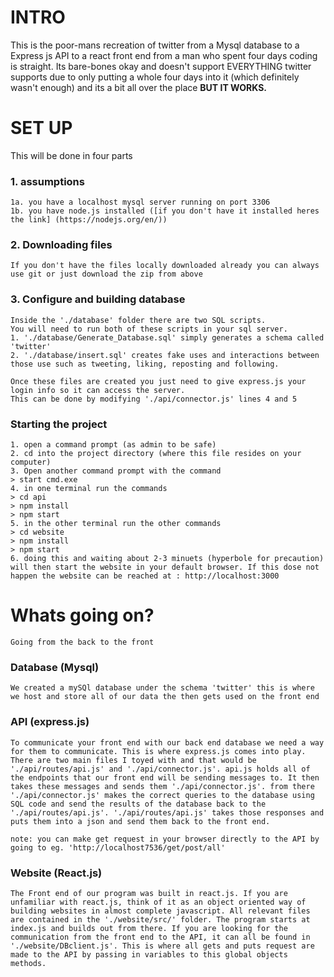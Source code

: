 # INTRO
This is the poor-mans recreation of twitter from a Mysql database to a Express js API to a react front end from a man who spent four days coding is straight. 
Its bare-bones okay and doesn't support EVERYTHING twitter supports due to only putting a whole four days into it (which definitely wasn't enough) and its a bit all over the place **BUT IT WORKS.**

# SET UP
This will be done in four parts 

### 1. assumptions 
    1a. you have a localhost mysql server running on port 3306 
    1b. you have node.js installed ([if you don't have it installed heres the link] (https://nodejs.org/en/))

### 2. Downloading files
    If you don't have the files locally downloaded already you can always use git or just download the zip from above

### 3. Configure and building database
    Inside the './database' folder there are two SQL scripts. 
    You will need to run both of these scripts in your sql server. 
    1. './database/Generate_Database.sql' simply generates a schema called 'twitter'
    2. './database/insert.sql' creates fake uses and interactions between those use such as tweeting, liking, reposting and following.

    Once these files are created you just need to give express.js your login info so it can access the server.
    This can be done by modifying './api/connector.js' lines 4 and 5 

### Starting the project
    1. open a command prompt (as admin to be safe)
    2. cd into the project directory (where this file resides on your computer)
    3. Open another command prompt with the command 
    > start cmd.exe
    4. in one terminal run the commands 
    > cd api 
    > npm install
    > npm start
    5. in the other terminal run the other commands
    > cd website 
    > npm install
    > npm start
    6. doing this and waiting about 2-3 minuets (hyperbole for precaution) will then start the website in your default browser. If this dose not happen the website can be reached at : http://localhost:3000


# Whats going on?
    Going from the back to the front
### Database (Mysql)
    We created a mySQl database under the schema 'twitter' this is where we host and store all of our data the then gets used on the front end
### API (express.js)
    To communicate your front end with our back end database we need a way for them to communicate. This is where express.js comes into play. There are two main files I toyed with and that would be './api/routes/api.js' and './api/connector.js'. api.js holds all of the endpoints that our front end will be sending messages to. It then takes these messages and sends them './api/connector.js'. from there './api/connector.js' makes the correct queries to the database using SQL code and send the results of the database back to the './api/routes/api.js'. './api/routes/api.js' takes those responses and puts them into a json and send them back to the front end.

    note: you can make get request in your browser directly to the API by going to eg. 'http://localhost7536/get/post/all'
### Website (React.js)
    The Front end of our program was built in react.js. If you are unfamiliar with react.js, think of it as an object oriented way of building websites in almost complete javascript. All relevant files are contained in the './website/src/' folder. The program starts at index.js and builds out from there. If you are looking for the communication from the front end to the API, it can all be found in './website/DBclient.js'. This is where all gets and puts request are made to the API by passing in variables to this global objects methods. 